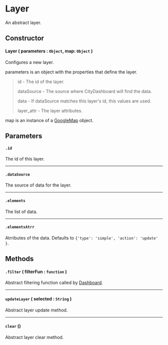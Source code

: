 # Layer
An abstract layer.

## Constructor

#### Layer ( parameters : `Object`, map: `Object` )
 Configures a new layer.

 parameters is an object with the properties that define the layer.

 > id - The id of the layer.
 >
 > dataSource - The source where CityDashboard will find the data.
 >
 > data - If dataSource matches this layer's id, this values are used.
 >
 > layer_attr - The layer attributes.
 
 map is an instance of a [GoogleMap](https://developers.google.com/maps/documentation/javascript/reference#Map) object.

## Parameters

#### `.id`
  The id of this layer.

---
#### `.dataSource`
  The source of data for the layer.

---
#### `.elements`
  The list of data.

---
#### `.elementsAtrr`
  Atrributes of the data. Defaults to `{'type': 'simple', 'action': 'update' }`.

## Methods

#### `.filter` ( filterFun : `function` )
  Abstract filtering function called by [Dashboard](../Dashboard.md).

---
#### `updateLayer` ( selected : `String` )
  Abstract layer update method.
 
---
#### `clear` ()
  Abstract layer clear method.
 
